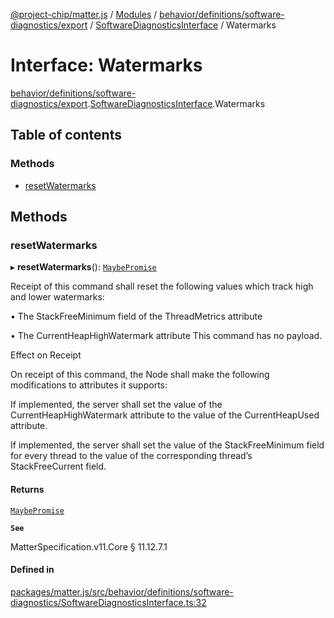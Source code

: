 [@project-chip/matter.js](../README.md) / [Modules](../modules.md) / [behavior/definitions/software-diagnostics/export](../modules/behavior_definitions_software_diagnostics_export.md) / [SoftwareDiagnosticsInterface](../modules/behavior_definitions_software_diagnostics_export.SoftwareDiagnosticsInterface.md) / Watermarks

# Interface: Watermarks

[behavior/definitions/software-diagnostics/export](../modules/behavior_definitions_software_diagnostics_export.md).[SoftwareDiagnosticsInterface](../modules/behavior_definitions_software_diagnostics_export.SoftwareDiagnosticsInterface.md).Watermarks

## Table of contents

### Methods

- [resetWatermarks](behavior_definitions_software_diagnostics_export.SoftwareDiagnosticsInterface.Watermarks.md#resetwatermarks)

## Methods

### resetWatermarks

▸ **resetWatermarks**(): [`MaybePromise`](../modules/util_export.md#maybepromise)

Receipt of this command shall reset the following values which track high and lower watermarks:

  • The StackFreeMinimum field of the ThreadMetrics attribute

  • The CurrentHeapHighWatermark attribute This command has no payload.

Effect on Receipt

On receipt of this command, the Node shall make the following modifications to attributes it supports:

If implemented, the server shall set the value of the CurrentHeapHighWatermark attribute to the value of the
CurrentHeapUsed attribute.

If implemented, the server shall set the value of the StackFreeMinimum field for every thread to the value
of the corresponding thread’s StackFreeCurrent field.

#### Returns

[`MaybePromise`](../modules/util_export.md#maybepromise)

**`See`**

MatterSpecification.v11.Core § 11.12.7.1

#### Defined in

[packages/matter.js/src/behavior/definitions/software-diagnostics/SoftwareDiagnosticsInterface.ts:32](https://github.com/project-chip/matter.js/blob/c0d55745d5279e16fdfaa7d2c564daa31e19c627/packages/matter.js/src/behavior/definitions/software-diagnostics/SoftwareDiagnosticsInterface.ts#L32)
